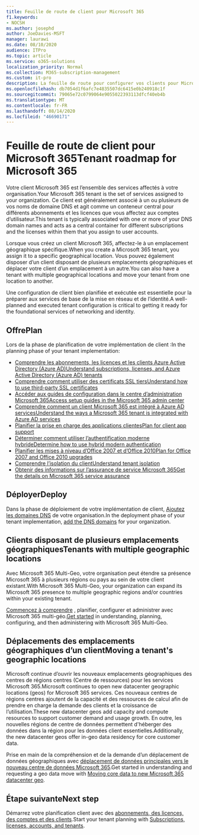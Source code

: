 ```yaml
---
title: Feuille de route de client pour Microsoft 365
f1.keywords:
- NOCSH
ms.author: josephd
author: JoeDavies-MSFT
manager: laurawi
ms.date: 08/10/2020
audience: ITPro
ms.topic: article
ms.service: o365-solutions
localization_priority: Normal
ms.collection: M365-subscription-management
ms.custom: it-pro
description: La feuille de route pour configurer vos clients pour Microsoft 365.
ms.openlocfilehash: db7054d1f6afc7e4835507dc6415e0b240918c1f
ms.sourcegitcommit: 79065e72c0799064e9055022393113dfcf40eb4b
ms.translationtype: MT
ms.contentlocale: fr-FR
ms.lasthandoff: 08/14/2020
ms.locfileid: "46690171"
---
```

# <a name="tenant-roadmap-for-microsoft-365"></a><span data-ttu-id="c6c80-103">Feuille de route de client pour Microsoft 365</span><span class="sxs-lookup"><span data-stu-id="c6c80-103">Tenant roadmap for Microsoft 365</span></span>

<span data-ttu-id="c6c80-104">Votre client Microsoft 365 est l’ensemble des services affectés à votre organisation.</span><span class="sxs-lookup"><span data-stu-id="c6c80-104">Your Microsoft 365 tenant is the set of services assigned to your organization.</span></span> <span data-ttu-id="c6c80-105">Ce client est généralement associé à un ou plusieurs de vos noms de domaine DNS et agit comme un conteneur central pour différents abonnements et les licences que vous affectez aux comptes d’utilisateur.</span><span class="sxs-lookup"><span data-stu-id="c6c80-105">This tenant is typically associated with one or more of your DNS domain names and acts as a central container for different subscriptions and the licenses within them that you assign to user accounts.</span></span> 

<span data-ttu-id="c6c80-106">Lorsque vous créez un client Microsoft 365, affectez-le à un emplacement géographique spécifique.</span><span class="sxs-lookup"><span data-stu-id="c6c80-106">When you create a Microsoft 365 tenant, you assign it to a specific geographical location.</span></span> <span data-ttu-id="c6c80-107">Vous pouvez également disposer d’un client disposant de plusieurs emplacements géographiques et déplacer votre client d’un emplacement à un autre.</span><span class="sxs-lookup"><span data-stu-id="c6c80-107">You can also have a tenant with multiple geographical locations and move your tenant from one location to another.</span></span>

<span data-ttu-id="c6c80-108">Une configuration de client bien planifiée et exécutée est essentielle pour la préparer aux services de base de la mise en réseau et de l’identité.</span><span class="sxs-lookup"><span data-stu-id="c6c80-108">A well-planned and executed tenant configuration is critical to getting it ready for the foundational services of networking and identity.</span></span>

## <a name="plan"></a><span data-ttu-id="c6c80-109">Offre</span><span class="sxs-lookup"><span data-stu-id="c6c80-109">Plan</span></span>

<span data-ttu-id="c6c80-110">Lors de la phase de planification de votre implémentation de client :</span><span class="sxs-lookup"><span data-stu-id="c6c80-110">In the planning phase of your tenant implementation:</span></span>

- [<span data-ttu-id="c6c80-111">Comprendre les abonnements, les licences et les clients Azure Active Directory (Azure AD)</span><span class="sxs-lookup"><span data-stu-id="c6c80-111">Understand subscriptions, licenses, and Azure Active Directory (Azure AD) tenants</span></span>](subscriptions-licenses-accounts-and-tenants-for-microsoft-cloud-offerings.md)
- [<span data-ttu-id="c6c80-112">Comprendre comment utiliser des certificats SSL tiers</span><span class="sxs-lookup"><span data-stu-id="c6c80-112">Understand how to use third-party SSL certificates</span></span>](plan-for-third-party-ssl-certificates.md)
- [<span data-ttu-id="c6c80-113">Accéder aux guides de configuration dans le centre d’administration Microsoft 365</span><span class="sxs-lookup"><span data-stu-id="c6c80-113">Access setup guides in the Microsoft 365 admin center</span></span>](setup-guides-for-microsoft-365.md)
- [<span data-ttu-id="c6c80-114">Comprendre comment un client Microsoft 365 est intégré à Azure AD services</span><span class="sxs-lookup"><span data-stu-id="c6c80-114">Understand the ways a Microsoft 365 tenant is integrated with Azure AD services</span></span>](integrated-apps-and-azure-ads.md)
- [<span data-ttu-id="c6c80-115">Planifier la prise en charge des applications clientes</span><span class="sxs-lookup"><span data-stu-id="c6c80-115">Plan for client app support</span></span>](microsoft-365-client-support-certificate-based-authentication.md)
- [<span data-ttu-id="c6c80-116">Déterminer comment utiliser l’authentification moderne hybride</span><span class="sxs-lookup"><span data-stu-id="c6c80-116">Determine how to use hybrid modern authentication</span></span>](hybrid-modern-auth-overview.md)
- [<span data-ttu-id="c6c80-117">Planifier les mises à niveau d’Office 2007 et d’Office 2010</span><span class="sxs-lookup"><span data-stu-id="c6c80-117">Plan for Office 2007 and Office 2010 upgrades</span></span>](plan-upgrade-previous-versions-office.md)
- [<span data-ttu-id="c6c80-118">Comprendre l’isolation du client</span><span class="sxs-lookup"><span data-stu-id="c6c80-118">Understand tenant isolation</span></span>](microsoft-365-tenant-isolation-overview.md)
- [<span data-ttu-id="c6c80-119">Obtenir des informations sur l’assurance de service Microsoft 365</span><span class="sxs-lookup"><span data-stu-id="c6c80-119">Get the details on Microsoft 365 service assurance</span></span>](https://docs.microsoft.com/microsoft-365/compliance/service-assurance)

## <a name="deploy"></a><span data-ttu-id="c6c80-120">Déployer</span><span class="sxs-lookup"><span data-stu-id="c6c80-120">Deploy</span></span>

<span data-ttu-id="c6c80-121">Dans la phase de déploiement de votre implémentation de client, [Ajoutez les domaines DNS](https://docs.microsoft.com/microsoft-365/admin/setup/add-domain) de votre organisation.</span><span class="sxs-lookup"><span data-stu-id="c6c80-121">In the deployment phase of your tenant implementation, [add the DNS domains](https://docs.microsoft.com/microsoft-365/admin/setup/add-domain) for your organization.</span></span>

## <a name="tenants-with-multiple-geographic-locations"></a><span data-ttu-id="c6c80-122">Clients disposant de plusieurs emplacements géographiques</span><span class="sxs-lookup"><span data-stu-id="c6c80-122">Tenants with multiple geographic locations</span></span>

<span data-ttu-id="c6c80-123">Avec Microsoft 365 Multi-Geo, votre organisation peut étendre sa présence Microsoft 365 à plusieurs régions ou pays au sein de votre client existant.</span><span class="sxs-lookup"><span data-stu-id="c6c80-123">With Microsoft 365 Multi-Geo, your organization can expand its Microsoft 365 presence to multiple geographic regions and/or countries within your existing tenant.</span></span>

<span data-ttu-id="c6c80-124">[Commencez à comprendre](microsoft-365-multi-geo.md) , planifier, configurer et administrer avec Microsoft 365 multi-géo.</span><span class="sxs-lookup"><span data-stu-id="c6c80-124">[Get started](microsoft-365-multi-geo.md) in understanding, planning, configuring, and then administering with Microsoft 365 Multi-Geo.</span></span>

## <a name="moving-a-tenants-geographic-locations"></a><span data-ttu-id="c6c80-125">Déplacements des emplacements géographiques d’un client</span><span class="sxs-lookup"><span data-stu-id="c6c80-125">Moving a tenant's geographic locations</span></span>

<span data-ttu-id="c6c80-126">Microsoft continue d’ouvrir les nouveaux emplacements géographiques des centres de régions centres (Centre de ressources) pour les services Microsoft 365.</span><span class="sxs-lookup"><span data-stu-id="c6c80-126">Microsoft continues to open new datacenter geographic locations (geos) for Microsoft 365 services.</span></span> <span data-ttu-id="c6c80-127">Ces nouveaux centres de régions centres ajoutent de la capacité et des ressources de calcul afin de prendre en charge la demande des clients et la croissance de l’utilisation.</span><span class="sxs-lookup"><span data-stu-id="c6c80-127">These new datacenter geos add capacity and compute resources to support customer demand and usage growth.</span></span> <span data-ttu-id="c6c80-128">En outre, les nouvelles régions de centre de données permettent d'héberger des données dans la région pour les données client essentielles.</span><span class="sxs-lookup"><span data-stu-id="c6c80-128">Additionally, the new datacenter geos offer in-geo data residency for core customer data.</span></span>

<span data-ttu-id="c6c80-129">Prise en main de la compréhension et de la demande d’un déplacement de données géographiques avec [déplacement de données principales vers le nouveau centre de données Microsoft 365](moving-data-to-new-datacenter-geos.md).</span><span class="sxs-lookup"><span data-stu-id="c6c80-129">Get started in understanding and requesting a geo data move with [Moving core data to new Microsoft 365 datacenter geo](moving-data-to-new-datacenter-geos.md).</span></span>

## <a name="next-step"></a><span data-ttu-id="c6c80-130">Étape suivante</span><span class="sxs-lookup"><span data-stu-id="c6c80-130">Next step</span></span>

<span data-ttu-id="c6c80-131">Démarrez votre planification client avec des [abonnements, des licences, des comptes et des clients](subscriptions-licenses-accounts-and-tenants-for-microsoft-cloud-offerings.md).</span><span class="sxs-lookup"><span data-stu-id="c6c80-131">Start your tenant planning with [Subscriptions, licenses, accounts, and tenants](subscriptions-licenses-accounts-and-tenants-for-microsoft-cloud-offerings.md).</span></span>

